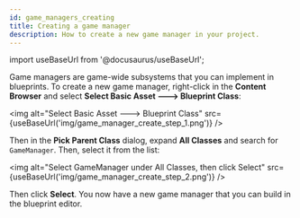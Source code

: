 ```yaml
---
id: game_managers_creating
title: Creating a game manager
description: How to create a new game manager in your project.
---
```


import useBaseUrl from '@docusaurus/useBaseUrl';

Game managers are game-wide subsystems that you can implement in blueprints. To create a new game manager, right-click in the **Content Browser** and select **Select Basic Asset 🡒 Blueprint Class**:

<img alt="Select Basic Asset 🡒 Blueprint Class" src={useBaseUrl('img/game_manager_create_step_1.png')} />

Then in the **Pick Parent Class** dialog, expand **All Classes** and search for `GameManager`. Then, select it from the list:

<img alt="Select GameManager under All Classes, then click Select" src={useBaseUrl('img/game_manager_create_step_2.png')} />

Then click **Select**. You now have a new game manager that you can build in the blueprint editor.